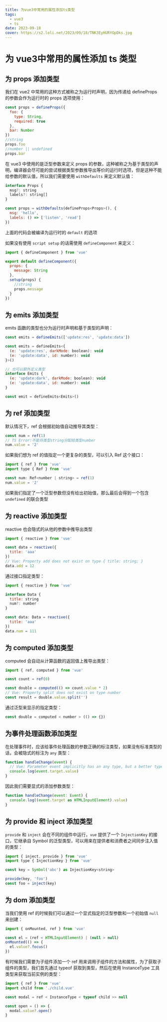 ```yaml
---
title: 为vue3中常用的属性添加ts类型
tags:
  - vue3
  - ts
date: 2023-09-18
cover: https://s2.loli.net/2023/09/18/TNK3EyHURYGpDks.jpg
---
```


# 为 vue3中常用的属性添加 ts 类型

## 为 props 添加类型

我们在 vue2 中常用的这种方式被称之为运行时声明，因为传递给 defineProps 的参数会作为运行时的 props 选项使用：

```js
const props = defineProps({
  foo: {
    type: String,
    required: true
  },
  bar: Number
})
//string
props.foo
//number || undefined
props.bar
```

在 vue3 中使用的是泛型参数来定义 props 的参数，这种被称之为基于类型的声明，编译器会尽可能的尝试根据类型参数推导出等价的运行时选项，但是这种不能给参数的默认值，所以我们需要使用 `withDefaults` 来定义默认值：

```js
interface Props {
  msg?: string
  labels?: string[]
}

const props = withDefaults(defineProps<Props>(), {
  msg: 'hello',
  labels: () => ['listen', 'read']
})
```

上面的代码会被编译为运行时的 `default` 的选项

如果没有使用 `script setup` 的话需使用 `defineComponent` 来定义：

```js
import { defineComponent } from 'vue'

export default defineComponent({
  props: {
    message: String
  },
  setup(props) {
    //string
    props.message
  }
})
```

## 为 emits 添加类型

emits 函数的类型也分为运行时声明和基于类型的声明：

```js
const emits = defineEmits(['update:res', 'update:data'])

const emits = defineEmits<{
  (e: 'update:res', darkMode: boolean): void
  (e: 'update:data', id: number): void
}>()

// 也可以额外定义类型
interface Emits {
  (e: 'update:dark', darkMode: boolean): void
  (e: 'update:data', id: number): void
}

const emit = defineEmits<Emits>()
```

## 为 ref 添加类型

默认情况下，ref 会根据初始值自动推导其类型：

```js
const num = ref(1)
// TS Error:不能将类型string分配给类型number
num.value = '2'
```

如果我们想为 ref 的值指定一个更复杂的类型，可以引入 Ref 这个接口：

```js
import { ref } from 'vue'
import type { Ref } from 'vue'

const num: Ref<number | string> = ref(1)
num.value = '2'
```

如果我们指定了一个泛型参数但没有给出初始值，那么最后会得到一个包含 `undefined` 的联合类型

## 为 reactive 添加类型

reactive 也会隐式的从他的参数中推导出类型

```js
import { reactive } from 'vue'

const data = reactive({
  title: 'aaa'
})
// Vue: Property add does not exist on type { title: string; }
data.add = 12
```

通过接口指定类型：

```js
import { reactive } from 'vue'

interface Data {
  title: string
  num?: number
}

const data: Data = reactive({
  title: 'aaa'
})
data.num = 111
```

## 为 computed 添加类型

computed 会自动从计算函数的返回值上推导出类型：

```js
import { ref, computed } from 'vue'

const count = ref(0)

const double = computed(() => count.value * 2)
// Vue: Property split does not exist on type number
const result = double.value.split('')
```

通过泛型来显示的指定类型：

```js
const double = computed < number > (() => {})
```

## 为事件处理函数添加类型

在处理事件时，应该给事件处理函数的参数正确的标注类型，如果没有标准类型的话，会被隐式的标注为 `any` 类型：

```js
function handleChange(event) {
  // Vue: Parameter event implicitly has an any type, but a better type may be inferred from usage.
  console.log(event.target.value)
}
```

因此我们需要显式的添加参数类型：

```js
function handleChange(event: Event) {
  console.log((event.target as HTMLInputElement).value)
}
```

## 为 provide 和 inject 添加类型

`provide` 和 `inject` 会在不同的组件中运行，`vue` 提供了一个 `InjectionKey` 的接口，它继承自 Symbol 的泛型类型，可以用来在提供者和消费者之间同步注入值的类型：

```js
import { inject, provide } from 'vue'
import type { InjectionKey } from 'vue'

const key = Symbol('abc') as InjectionKey<string>

provide(key, 'foo')
const foo = inject(key)
```

## 为 dom 添加类型

当我们使用 ref 的时候我们可以通过一个显式指定的泛型参数和一个初始值 `null` 来创建：

```js
import { onMounted, ref } from 'vue'

const el = (ref < HTMLInputElement) | (null > null)
onMounted(() => {
  el.value?.focus()
})
```

有时候我们需要为子组件添加一个 ref 用来调用子组件的方法和属性，为了获取子组件的类型，我们首先通过 typeof 获取到类型，然后在使用 InstanceType 工具类型来获取当前实例的类型：

```js
import { ref } from 'vue'
import child from './child.vue'

const modal = ref < InstanceType < typeof child >> null

const open = () => {
  modal.value?.open()
}
```
